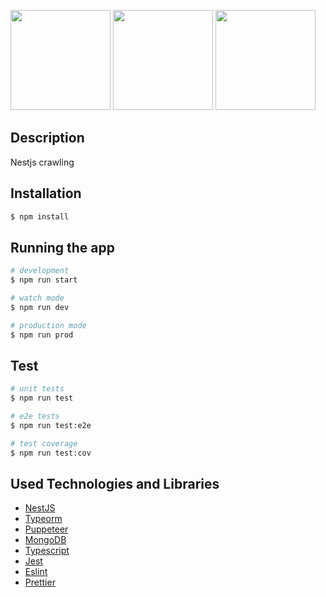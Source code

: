 <a href="http://nestjs.com/" target="_blank"><img src="https://raw.githubusercontent.com/ukyiJS/images/master/logo/nest.svg?token=AMPSASLHDKTKGBZACQ3L3627QUM5W" height="160"/></a>
<a href="https://pptr.dev/" target="_blank"><img src="https://raw.githubusercontent.com/ukyiJS/images/master/logo/puppeteer.png?token=AMPSASNI6SBKKVAI7LO44OK7QUMZ4" height="160"></a>
<a href="https://typeorm.io/" target="_blank"><img src="https://raw.githubusercontent.com/ukyiJS/images/master/logo/typeorm.png?token=AMPSASN3US4A2ZTED7HSHLS7QUNJU" height="160"></a>

## Description

Nestjs crawling

## Installation

```bash
$ npm install
```

## Running the app

```bash
# development
$ npm run start

# watch mode
$ npm run dev

# production mode
$ npm run prod
```

## Test

```bash
# unit tests
$ npm run test

# e2e tests
$ npm run test:e2e

# test coverage
$ npm run test:cov
```

## Used Technologies and Libraries

- [NestJS](https://nestjs.com/)
- [Typeorm](https://typeorm.io/)
- [Puppeteer](https://pptr.dev/)
- [MongoDB](https://www.mongodb.com/)
- [Typescript](https://www.typescriptlang.org/)
- [Jest](https://jestjs.io/)
- [Eslint](https://eslint.org/)
- [Prettier](https://prettier.io/)
